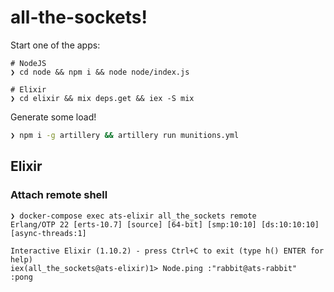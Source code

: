 # all-the-sockets!

Start one of the apps:

```
# NodeJS
❯ cd node && npm i && node node/index.js

# Elixir
❯ cd elixir && mix deps.get && iex -S mix
```

Generate some load!

```sh
❯ npm i -g artillery && artillery run munitions.yml
```

## Elixir

### Attach remote shell

```
❯ docker-compose exec ats-elixir all_the_sockets remote
Erlang/OTP 22 [erts-10.7] [source] [64-bit] [smp:10:10] [ds:10:10:10] [async-threads:1]

Interactive Elixir (1.10.2) - press Ctrl+C to exit (type h() ENTER for help)
iex(all_the_sockets@ats-elixir)1> Node.ping :"rabbit@ats-rabbit"
:pong
```
